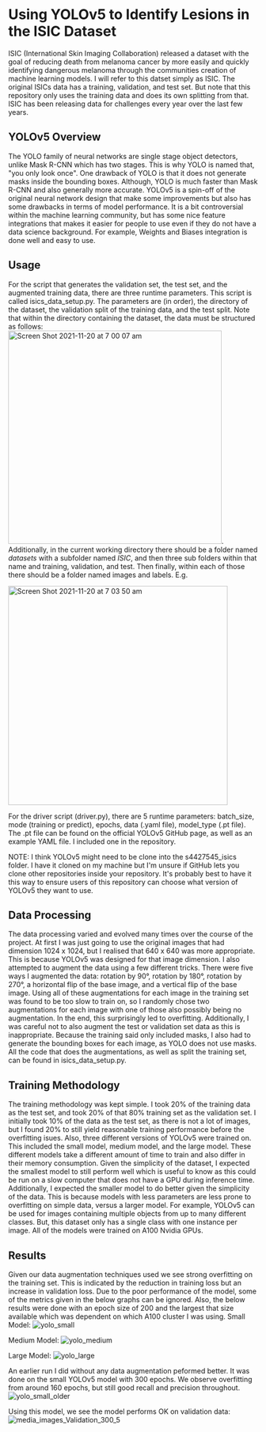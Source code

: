 # Using YOLOv5 to Identify Lesions in the ISIC Dataset
ISIC (International Skin Imaging Collaboration) released a dataset with the goal of reducing death from melanoma cancer by more easily and quickly identifying dangerous melanoma through the communities creation of machine learning models. I will refer to this datset simply as ISIC. The original ISICs data has a training, validation, and test set. But note that this repository only uses the training data and does its own splitting from that. ISIC has been releasing data for challenges every year over the last few years.

## YOLOv5 Overview
The YOLO family of neural networks are single stage object detectors, unlike Mask R-CNN which has two stages. This is why YOLO is named that, "you only look once". One drawback of YOLO is that it does not generate masks inside the bounding boxes. Although, YOLO is much faster than Mask R-CNN and also generally more accurate. YOLOv5 is a spin-off of the original neural network design that make some improvements but also has some drawbacks in terms of model performance. It is a bit controversial within the machine learning community, but has some nice feature integrations that makes it easier for people to use even if they do not have a data science background. For example, Weights and Biases integration is done well and easy to use.

## Usage
For the script that generates the validation set, the test set, and the augmented training data, there are three runtime parameters. This script is called isics_data_setup.py. The parameters are (in order), the directory of the dataset, the validation split of the training data, and the test split.
Note that within the directory containing the dataset, the data must be structured as follows:
<img width="431" alt="Screen Shot 2021-11-20 at 7 00 07 am" src="https://user-images.githubusercontent.com/43590948/142691136-8cbbcce7-0f8a-4640-abc5-0ffe4906eb54.png">.
Additionally, in the current working directory there should be a folder named _datasets_ with a subfolder named _ISIC_, and then three sub folders within that name and training, validation, and test. Then finally, within each of those there should be a folder named images and labels. E.g.

<img width="443" alt="Screen Shot 2021-11-20 at 7 03 50 am" src="https://user-images.githubusercontent.com/43590948/142691418-7fef2354-bc8a-4575-863e-b354feea827b.png">

For the driver script (driver.py), there are 5 runtime parameters:
batch_size, mode (training or predict), epochs, data (.yaml file), model_type (.pt file). The .pt file can be found on the official YOLOv5 GitHub page, as well as an example YAML file. I included one in the repository.

NOTE: I think YOLOv5 might need to be clone into the s4427545_isics folder. I have it cloned on my machine but I'm unsure if GitHub lets you clone other repositories inside your repository. It's probably best to have it this way to ensure users of this repository can choose what version of YOLOv5 they want to use.

## Data Processing
The data processing varied and evolved many times over the course of the project. At first I was just going to use the original images that had dimension 1024 x 1024, but I realised that 640 x 640 was more appropriate. This is because YOLOv5 was designed for that image dimension. I also attempted to augment the data using a few different tricks. There were five ways I augmented the data: rotation by 90°, rotation by 180°, rotation by 270°, a horizontal flip of the base image, and a vertical flip of the base image. Using all of these augmentations for each image in the training set was found to be too slow to train on, so I randomly chose two augmentations for each image with one of those also possibly being no augmentation. In the end, this surprisingly led to overfitting. Additionally, I was careful not to also augment the test or validation set data as this is inappropriate. Because the training said only included masks, I also had to generate the bounding boxes for each image, as YOLO does not use masks. All the code that does the augmentations, as well as split the training set, can be found in isics_data_setup.py.

## Training Methodology
The training methodology was kept simple. I took 20% of the training data as the test set, and took 20% of that 80% training set as the validation set. I initially took 10% of the data as the test set, as there is not a lot of images, but I found 20% to still yield reasonable training performance before the overfitting isues. Also, three different versions of YOLOv5 were trained on. This included the small model, medium model, and the large model. These different models take a different amount of time to train and also differ in their memory consumption. Given the simplicity of the dataset, I expected the smallest model to still perform well which is useful to know as this could be run on a slow computer that does not have a GPU during inference time. Additionally, I expected the smaller model to do better given the simplicity of the data. This is because models with less parameters are less prone to overfitting on simple data, versus a larger model. For example, YOLOv5 can be used for images containing multiple objects from up to many different classes. But, this dataset only has a single class with one instance per image. All of the models were trained on A100 Nvidia GPUs. 

## Results
Given our data augmentation techniques used we see strong overfitting on the training set. This is indicated by the reduction in training loss but an increase in validation loss. Due to the poor performance of the model, some of the metrics given in the below graphs can be ignored. Also, the below results were done with an epoch size of 200 and the largest that size available which was dependent on which A100 cluster I was using.
Small Model:
![yolo_small](https://user-images.githubusercontent.com/43590948/142694518-ac6a32e2-2843-4f28-b25b-5df27f42bfcd.png)

Medium Model:
![yolo_medium](https://user-images.githubusercontent.com/43590948/142694582-0afad7fc-5630-4750-b74e-bc2124efb9b4.png)

Large Model:
![yolo_large](https://user-images.githubusercontent.com/43590948/142694595-e0b55256-b2b6-4d17-8533-1363be65d586.png)

An earlier run I did without any data augmentation peformed better. It was done on the small YOLOv5 model with 300 epochs.
We observe overfitting from around 160 epochs, but still good recall and precision throughout.
![yolo_small_older](https://user-images.githubusercontent.com/43590948/142699240-d775df4a-65bb-47e5-9e26-ba32e4ae6bbb.png)

Using this model, we see the model performs OK on validation data:
![media_images_Validation_300_5](https://user-images.githubusercontent.com/43590948/142699745-cce490c7-a943-4948-806a-eccd5ef051f9.jpg)
